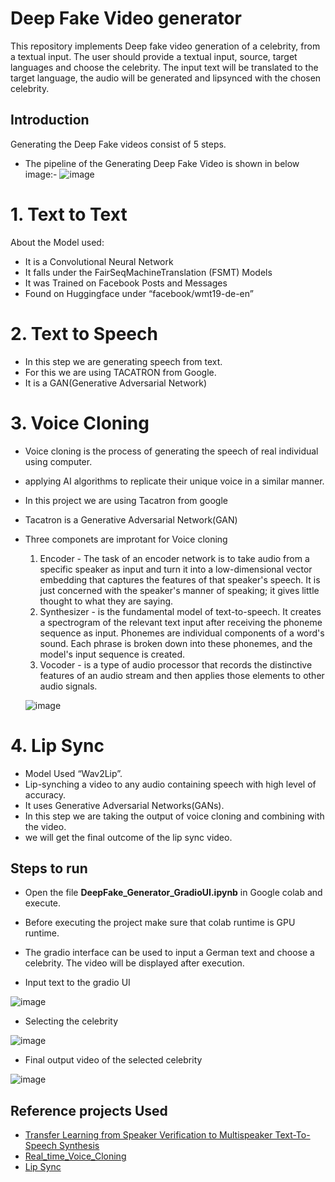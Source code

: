 # Deep Fake Video generator

This repository implements Deep fake video generation of a celebrity, from a textual input. The user should provide a textual input, source, target languages and choose the celebrity.
The input text will be translated to the target language, the audio will be generated and lipsynced with the chosen celebrity.
  
## Introduction
Generating the Deep Fake videos consist of 5 steps.  
- The pipeline of the Generating Deep Fake Video is shown in below image:-
 ![image](https://user-images.githubusercontent.com/97409925/175902151-cf53dbfe-7925-4506-b99b-36ca7b70f514.png)

# 1. Text to Text
   About the Model used:
- It is a Convolutional Neural Network
- It falls under the FairSeqMachineTranslation (FSMT) Models
- It was Trained on Facebook Posts and Messages
- Found on Huggingface under “facebook/wmt19-de-en”

# 2. Text to Speech
- In this step we are generating speech from text.
- For this we are using TACATRON from Google.
- It is a GAN(Generative Adversarial Network)
 
# 3. Voice Cloning

- Voice cloning is the process of generating the speech of real individual using computer. 
- applying AI algorithms to replicate their unique voice in a similar manner.
- In this project we are using Tacatron from google
- Tacatron is a Generative Adversarial Network(GAN)
- Three componets are improtant for Voice cloning
   1. Encoder - The task of an encoder network is to take audio from a specific speaker as input and turn it into a low-dimensional vector embedding that captures the features of that speaker's speech. It is just concerned with the speaker's manner of speaking; it gives little thought to what they are saying.
   2. Synthesizer -  is the fundamental model of text-to-speech. It creates a spectrogram of the relevant text input after receiving the phoneme sequence as input.       Phonemes are individual components of a word's sound. Each phrase is broken down into these phonemes, and the model's input sequence is created.
   3. Vocoder -  is a type of audio processor that records the distinctive features of an audio stream and then applies those elements to other audio signals.
   
   
   ![image](https://user-images.githubusercontent.com/97409925/176412003-35d83d8c-7428-4fa0-b580-d8903e662d49.png)



# 4. Lip Sync
- Model Used “Wav2Lip”.
- Lip-synching a video to any audio containing speech with high level of accuracy.
- It uses Generative Adversarial Networks(GANs).
- In this step we are taking the output of voice cloning and combining with the video.
-  we will get the final outcome of the lip sync video.

## Steps to run
- Open the file **DeepFake_Generator_GradioUI.ipynb** in Google colab and execute.
- Before executing the project make sure that colab runtime is GPU runtime.
- The gradio interface can be used to input a German text and choose a celebrity. The video will be displayed after execution.


- Input text to the gradio UI

![image](https://user-images.githubusercontent.com/97409925/176398857-68eb8da4-7739-4109-8913-1708c976a7a9.png)

- Selecting the celebrity

![image](https://user-images.githubusercontent.com/97409925/176399018-9dea8648-54ad-4337-806a-67163d1a097f.png)

- Final output video of the selected celebrity
 
![image](https://user-images.githubusercontent.com/97409925/176399681-e8627116-4440-4c00-be60-6c1ea98f76d8.png)


## Reference projects Used

- [Transfer Learning from Speaker Verification to Multispeaker Text-To-Speech Synthesis](https://arxiv.org/abs/1806.04558)
- [Real_time_Voice_Cloning](https://github.com/CorentinJ/Real-Time-Voice-Cloning)
- [Lip Sync](https://github.com/Rudrabha/Wav2Lip)


